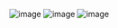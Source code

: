 ![image](https://github.com/bkdeveloper21/Ecommerce-AarohiCollection-DjangoProject/assets/100483400/b2493848-4236-4819-b5a9-4d7a2b9b1b0a)
![image](https://github.com/bkdeveloper21/Ecommerce-AarohiCollection-DjangoProject/assets/100483400/b173f28f-6e36-431c-b589-eeb56d01ea7b)
![image](https://github.com/bkdeveloper21/Ecommerce-AarohiCollection-DjangoProject/assets/100483400/2ee83290-5f53-42f9-a897-ae5a3ce4239d)

